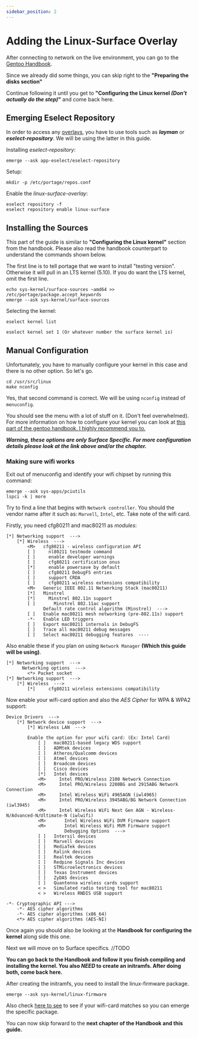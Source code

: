 ```yaml
---
sidebar_position: 2
---
```


# Adding the Linux-Surface Overlay
After connecting to network on the live environment, you can go to the [Gentoo Handbook](https://wiki.gentoo.org/wiki/Handbook:AMD64).

Since we already did some things, you can skip right to the **"Preparing the disks section"**

Continue following it until you get to **"Configuring the Linux kernel _(Don't actually do the step)_"** and come back here.

## Emerging Eselect Repository
In order to access any [overlays](https://wiki.gentoo.org/wiki/Ebuild_repository), you have to use tools such as **_layman_** or **_eselect-repository_**. We will be using the latter in this guide.

Installing _eselect-repository_:
```shell
emerge --ask app-eselect/eselect-repository
```

Setup:
```shell
mkdir -p /etc/portage/repos.conf
```

Enable the *linux-surface-overlay*:
```shell
eselect repository -f
eselect repository enable linux-surface
```

## Installing the Sources
This part of the guide is similar to **"Configuring the Linux kernel"** section from the handbook. Please also read the handbook counterpart to understand the commands shown below.

The first line is to tell portage that we want to install "testing version". Otherwise it will pull in an LTS kernel (5.10). If you do want the LTS kernel, omit the first line.

```shell
echo sys-kernel/surface-sources ~amd64 >> /etc/portage/package.accept_keywords
emerge --ask sys-kernel/surface-sources
```

Selecting the kernel:
```shell
eselect kernel list
```

```shell
eselect kernel set 1 (Or whatever number the surface kernel is)
```

## Manual Configuration
Unfortunately, you have to manually configure your kernel in this case and there is no other option. So let's go.

```shell
cd /usr/src/linux
make nconfig
```
Yes, that second command is correct. We will be using `nconfig` instead of `menuconfig`.

You should see the menu with a lot of stuff on it. (Don't feel overwhelmed). For more information on how to configure your kernel you can look at [this part of the gentoo handbook. I highly recommend you to.](https://wiki.gentoo.org/wiki/Kernel/Gentoo_Kernel_Configuration_Guide)

**_Warning, these options are only Surface Specific. For more configuration details please look at the link above and/or the chapter._**

### Making sure wifi works
Exit out of menuconfig and identify your wifi chipset by running this command:

```shell
emerge --ask sys-apps/pciutils
lspci -k | more
```

Try to find a line that begins with `Network controller`. You should the vendor name after it such as: `Marvell`, `Intel`, etc. Take note of the wifi card.

Firstly, you need cfg80211 and mac80211 as _modules_:
```
[*] Networking support  --->
    [*] Wireless  --->
        <M>   cfg80211 - wireless configuration API
        [ ]     nl80211 testmode command
        [ ]     enable developer warnings
        [ ]     cfg80211 certification onus
        [*]     enable powersave by default
        [ ]     cfg80211 DebugFS entries
        [ ]     support CRDA
        [ ]     cfg80211 wireless extensions compatibility
        <M>   Generic IEEE 802.11 Networking Stack (mac80211)
        [*]   Minstrel
        [*]     Minstrel 802.11n support
        [ ]       Minstrel 802.11ac support
              Default rate control algorithm (Minstrel)  --->
        [ ]   Enable mac80211 mesh networking (pre-802.11s) support
        -*-   Enable LED triggers
        [ ]   Export mac80211 internals in DebugFS
        [ ]   Trace all mac80211 debug messages
        [ ]   Select mac80211 debugging features  ----
```

Also enable these if you plan on using `Network Manager` **(Which this guide will be using)**.
```
[*] Networking support  --->
      Networking options  --->
        <*> Packet socket
[*] Networking support  --->
    [*] Wireless  --->
        [*]     cfg80211 wireless extensions compatibility
```

Now enable your wifi-card option and also the _AES Cipher_ for WPA & WPA2 support:
```
Device Drivers  --->
    [*] Network device support  --->
        [*] Wireless LAN  --->
        
        Enable the option for your wifi card: (Ex: Intel Card)
            [ ]   mac80211-based legacy WDS support
            [ ]   ADMtek devices
            [ ]   Atheros/Qualcomm devices
            [ ]   Atmel devices
            [ ]   Broadcom devices
            [ ]   Cisco devices
            [*]   Intel devices
            <M>     Intel PRO/Wireless 2100 Network Connection
            <M>     Intel PRO/Wireless 2200BG and 2915ABG Network Connection
            <M>     Intel Wireless WiFi 4965AGN (iwl4965)
            <M>     Intel PRO/Wireless 3945ABG/BG Network Connection (iwl3945)
            <M>     Intel Wireless WiFi Next Gen AGN - Wireless-N/Advanced-N/Ultimate-N (iwlwifi)
            <M>       Intel Wireless WiFi DVM Firmware support
            <M>       Intel Wireless WiFi MVM Firmware support
                      Debugging Options  --->
            [ ]   Intersil devices
            [ ]   Marvell devices
            [ ]   MediaTek devices
            [ ]   Ralink devices
            [ ]   Realtek devices
            [ ]   Redpine Signals Inc devices
            [ ]   STMicroelectronics devices
            [ ]   Texas Instrument devices
            [ ]   ZyDAS devices
            [ ]   Quantenna wireless cards support
            < >   Simulated radio testing tool for mac80211
            < >   Wireless RNDIS USB support

-*- Cryptographic API --->
    -*- AES cipher algorithms
    -*- AES cipher algorithms (x86_64)
    <*> AES cipher algorithms (AES-NI)
```

Once again you should also be looking at the **Handbook for configuring the kernel** along side this one.

Next we will move on to Surface specifics.
//TODO

**You can go back to the Handbook and follow it you finish compiling and installing the kernel. You also _NEED_ to create an initramfs. After doing both, come back here.**

After creating the initramfs, you need to install the linux-firmware package.
```shell
emerge --ask sys-kernel/linux-firmware
```

Also check [here to see](https://wiki.gentoo.org/wiki/Wifi#Firmware) to see if your wifi-card matches so you can emerge the specific package.

You can now skip forward to the **next chapter of the Handbook and this guide.**

